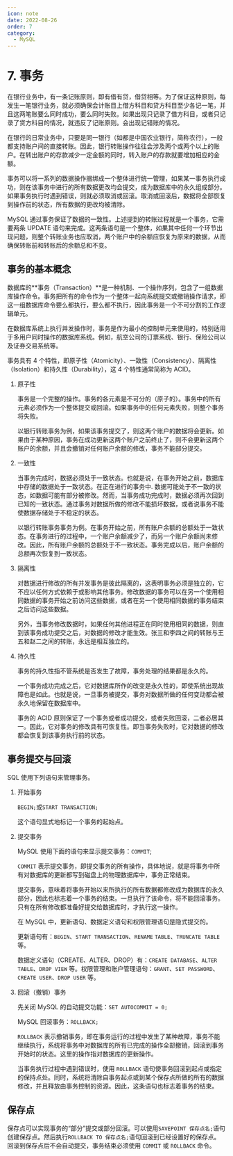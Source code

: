 ```yaml
---
icon: note
date: 2022-08-26
order: 7
category:
  - MySQL
---
```




# 7. 事务

在银行业务中，有一条记账原则，即有借有贷，借贷相等。为了保证这种原则，每发生一笔银行业务，就必须确保会计账目上借方科目和贷方科目至少各记一笔，并且这两笔账要么同时成功，要么同时失败。如果出现只记录了借方科目，或者只记录了贷方科目的情况，就违反了记账原则。会出现记错账的情况。

在银行的日常业务中，只要是同一银行（如都是中国农业银行，简称农行），一般都支持账户间的直接转账。因此，银行转账操作往往会涉及两个或两个以上的账户。在转出账户的存款减少一定金额的同时，转入账户的存款就要增加相应的金额。

事务可以将一系列的数据操作捆绑成一个整体进行统一管理，如果某一事务执行成功，则在该事务中进行的所有数据更改均会提交，成为数据库中的永久组成部分。如果事务执行时遇到错误，则就必须取消或回滚。取消或回滚后，数据将全部恢复到操作前的状态，所有数据的更改均被清除。

MySQL 通过事务保证了数据的一致性。上述提到的转账过程就是一个事务，它需要两条 UPDATE 语句来完成。这两条语句是一个整体，如果其中任何一个环节出现问题，则整个转账业务也应取消，两个账户中的余额应恢复为原来的数据，从而确保转账前和转账后的余额总和不变。

## 事务的基本概念

数据库的**事务（Transaction）**是一种机制、一个操作序列，包含了一组数据库操作命令。事务把所有的命令作为一个整体一起向系统提交或撤销操作请求，即这一组数据库命令要么都执行，要么都不执行，因此事务是一个不可分割的工作逻辑单元。

在数据库系统上执行并发操作时，事务是作为最小的控制单元来使用的，特别适用于多用户同时操作的数据库系统。例如，航空公司的订票系统、银行、保险公司以及证券交易系统等。

事务具有 4 个特性，即原子性（Atomicity）、一致性（Consistency）、隔离性（Isolation）和持久性（Durability），这 4 个特性通常简称为 ACID。

1. 原子性

   事务是一个完整的操作。事务的各元素是不可分的（原子的）。事务中的所有元素必须作为一个整体提交或回滚。如果事务中的任何元素失败，则整个事务将失败。

   以银行转账事务为例，如果该事务提交了，则这两个账户的数据将会更新。如果由于某种原因，事务在成功更新这两个账户之前终止了，则不会更新这两个账户的余额，并且会撤销对任何账户余额的修改，事务不能部分提交。

2. 一致性

   当事务完成时，数据必须处于一致状态。也就是说，在事务开始之前，数据库中存储的数据处于一致状态。在正在进行的事务中. 数据可能处于不一致的状态，如数据可能有部分被修改。然而，当事务成功完成时，数据必须再次回到已知的一致状态。通过事务对数据所做的修改不能损坏数据，或者说事务不能使数据存储处于不稳定的状态。

   以银行转账事务事务为例。在事务开始之前，所有账户余额的总额处于一致状态。在事务进行的过程中，一个账户余额减少了，而另一个账户余额尚未修改。因此，所有账户余额的总额处于不一致状态。事务完成以后，账户余额的总额再次恢复到一致状态。

3. 隔离性

   对数据进行修改的所有并发事务是彼此隔离的，这表明事务必须是独立的，它不应以任何方式依赖于或影响其他事务。修改数据的事务可以在另一个使用相同数据的事务开始之前访问这些数据，或者在另一个使用相同数据的事务结束之后访问这些数据。

   另外，当事务修改数据时，如果任何其他进程正在同时使用相同的数据，则直到该事务成功提交之后，对数据的修改才能生效。张三和李四之间的转账与王五和赵二之间的转账，永远是相互独立的。

4. 持久性

   事务的持久性指不管系统是否发生了故障，事务处理的结果都是永久的。

   一个事务成功完成之后，它对数据库所作的改变是永久性的，即使系统出现故障也是如此。也就是说，一旦事务被提交，事务对数据所做的任何变动都会被永久地保留在数据库中。

   事务的 ACID 原则保证了一个事务或者成功提交，或者失败回滚，二者必居其一。因此，它对事务的修改具有可恢复性。即当事务失败时，它对数据的修改都会恢复到该事务执行前的状态。

## 事务提交与回滚

SQL 使用下列语句来管理事务。

1. 开始事务

   `BEGIN;`或`START TRANSACTION;`

   这个语句显式地标记一个事务的起始点。

2. 提交事务

   MySQL 使用下面的语句来显示提交事务：`COMMIT`;

   `COMMIT` 表示提交事务，即提交事务的所有操作，具体地说，就是将事务中所有对数据库的更新都写到磁盘上的物理数据库中，事务正常结束。  

   提交事务，意味着将事务开始以来所执行的所有数据都修改成为数据库的永久部分，因此也标志着一个事务的结束。一旦执行了该命令，将不能回滚事务。只有在所有修改都准备好提交给数据库时，才执行这一操作。

   在 MySQL 中，更新语句、数据定义语句和权限管理语句是隐式提交的。  

   更新语句有：`BEGIN`、`START TRANSACTION`、`RENAME` `TABLE`、`TRUNCATE TABLE` 等。  

   数据定义语句（CREATE、ALTER、DROP）有：`CREATE DATABASE`、`ALTER TABLE`、`DROP VIEW` 等。权限管理和账户管理语句：`GRANT`、`SET PASSWORD`、`CREATE USER`、`DROP USER` 等。

3. 回滚（撤销）事务

   先关闭 MySQL 的自动提交功能：`SET AUTOCOMMIT = 0;`

   MySQL 回滚事务：`ROLLBACK;`

   `ROLLBACK` 表示撤销事务，即在事务运行的过程中发生了某种故障，事务不能继续执行，系统将事务中对数据库的所有已完成的操作全部撤销，回滚到事务开始时的状态。这里的操作指对数据库的更新操作。  

   当事务执行过程中遇到错误时，使用 `ROLLBACK` 语句使事务回滚到起点或指定的保持点处。同时，系统将清除自事务起点或到某个保存点所做的所有的数据修改，并且释放由事务控制的资源。因此，这条语句也标志着事务的结束。

## 保存点

保存点可以实现事务的“部分”提交或部分回滚。可以使用`SAVEPOINT 保存点名;`语句创建保存点。然后执行`ROLLBACK TO 保存点名;`语句回滚到已经设置好的保存点。回滚到保存点后不会自动提交，事务结束必须使用 `COMMIT` 或 `ROLLBACK` 命令。
